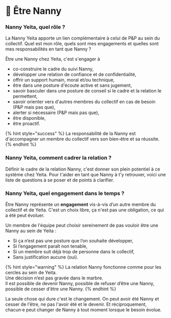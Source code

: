 # 🧓 Être Nanny

### Nanny Yeita, quel rôle ?

La Nanny Yeita apporte un lien complémentaire à celui de P\&P au sein du collectif. Quel est mon rôle, quels sont mes engagements et quelles sont mes responsabilités en tant que Nanny ?&#x20;

Être une Nanny chez Yeita, c'est s'engager à&#x20;

* co-construire le cadre du suivi Nanny,
* développer une relation de confiance et de confidentialité,
* offrir un support humain, moral et/ou technique,
* être dans une posture d'écoute active et sans jugement,&#x20;
* savoir basculer dans une posture de conseil si le cadre et la relation le permettent,&#x20;
* savoir orienter vers d'autres membres du collectif en cas de besoin (P\&P mais pas que),&#x20;
* alerter si nécessaire (P\&P mais pas que),&#x20;
* être disponible,&#x20;
* être proactif.&#x20;

{% hint style="success" %}
La responsabilité de la Nanny est d'accompagner un membre du collectif vers son bien-être et sa réussite.&#x20;
{% endhint %}

### Nanny Yeita, comment cadrer la relation ?&#x20;

Définir le cadre de la relation Nanny, c'est donner son plein potentiel à ce système chez Yeita. Pour t'aider en tant que Nanny à t'y retrouver, voici une liste de questions à se poser et de points à clarifier.&#x20;



### Nanny Yeita, quel engagement dans le temps ?

Être Nanny représente un **engagement** vis-à-vis d’un autre membre du collectif et de Yeita. C'est un choix libre, ça n'est pas une obligation, ce qui a été peut évoluer.&#x20;

Un membre de l'équipe peut choisir sereinement de pas vouloir être une Nanny au sein de Yeita :&#x20;

* Si ça n’est pas une posture que l’on souhaite développer,
* Si l’engagement paraît non tenable,
* Si un membre suit déjà trop de personne dans le collectif,&#x20;
* Sans justification aucune (oui).&#x20;

{% hint style="warning" %}
La relation Nanny fonctionne comme pour les cercles au sein de Yeita.\
Une décision n’est pas gravée dans le marbre.\
Il est possible de devenir Nanny,  possible de refuser d’être une Nanny, possible de cesser d'être une Nanny.&#x20;
{% endhint %}

La seule chose qui dure c'est le changement. On peut avoir été Nanny et cesser de l'être, ne pas l'avoir été et le devenir. Et réciproquement, chacun·e peut changer de Nanny à tout moment lorsque le besoin évolue.

